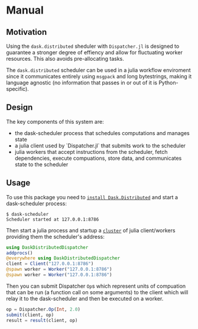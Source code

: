 # Manual

## Motivation

Using the `dask.distributed` sheduler with `Dispatcher.jl` is designed to guarantee a stronger degree of effiency and allow for fluctuating worker resources. This also avoids pre-allocating tasks.

The `dask.distributed` scheduler can be used in a julia workflow enviroment since it communicates entirely using `msgpack` and long bytestrings, making it language agnostic (no information that passes in or out of it is Python-specific).

## Design 

The key components of this system are:
<ul>
<li>the dask-scheduler process that schedules computations and manages state</li>
<li>a julia client used by `Dispatcher.jl` that submits work to the scheduler</li>
<li>julia workers that accept instructions from the scheduler, fetch dependencies, execute compuations, store data, and communicates state to the scheduler</li>
</ul>

## Usage

To use this package you need to [`install Dask.Distributed`](http://distributed.readthedocs.io/en/latest/install.html) and start a dask-scheduler process:

```
$ dask-scheduler
Scheduler started at 127.0.0.1:8786
```

Then start a julia process and startup a [`cluster`](https://docs.julialang.org/en/stable/manual/parallel-computing/#clustermanagers) of julia client/workers providing them the scheduler's address:

```julia
using DaskDistributedDispatcher
addprocs()
@everywhere using DaskDistributedDispatcher
client = Client("127.0.0.1:8786")
@spawn worker = Worker("127.0.0.1:8786")
@spawn worker = Worker("127.0.0.1:8786")
```

Then you can submit Dispatcher `Op`s which represent units of compuation that can be run (a function call on some arguments) to the client which will relay it to the dask-scheduler and then be executed on a worker.

```julia
op = Dispatcher.Op(Int, 2.0)
submit(client, op)
result = result(client, op)
```
